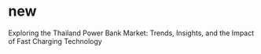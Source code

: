 # new
Exploring the Thailand Power Bank Market: Trends, Insights, and the Impact of Fast Charging Technology
